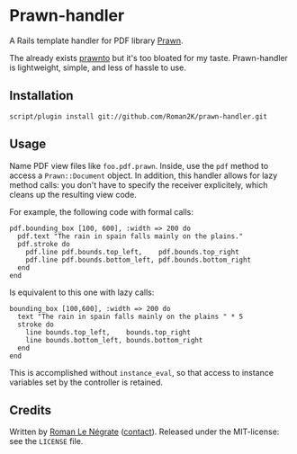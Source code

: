 # Prawn-handler

A Rails template handler for PDF library [Prawn](http://prawn.majesticseacreature.com/).

The already exists [prawnto](http://cracklabs.com/prawnto) but it's too bloated for my taste. Prawn-handler is lightweight, simple, and less of hassle to use.

## Installation

    script/plugin install git://github.com/Roman2K/prawn-handler.git

## Usage

Name PDF view files like `foo.pdf.prawn`. Inside, use the `pdf` method to access a `Prawn::Document` object. In addition, this handler allows for lazy method calls: you don't have to specify the receiver explicitely, which cleans up the resulting view code.

For example, the following code with formal calls:

    pdf.bounding_box [100, 600], :width => 200 do
      pdf.text "The rain in spain falls mainly on the plains."
      pdf.stroke do
        pdf.line pdf.bounds.top_left,    pdf.bounds.top_right
        pdf.line pdf.bounds.bottom_left, pdf.bounds.bottom_right
      end
    end

Is equivalent to this one with lazy calls:

    bounding_box [100,600], :width => 200 do
      text "The rain in spain falls mainly on the plains " * 5
      stroke do
        line bounds.top_left,    bounds.top_right
        line bounds.bottom_left, bounds.bottom_right
      end
    end

This is accomplished without `instance_eval`, so that access to instance variables set by the controller is retained.

## Credits

Written by [Roman Le Négrate](http://roman.flucti.com) ([contact](mailto:roman.lenegrate@gmail.com)). Released under the MIT-license: see the `LICENSE` file.
